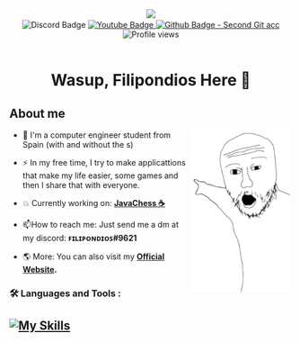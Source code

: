 <div class="first-look" align="center">
    <img src="https://media3.giphy.com/media/KJmbSTSyIzetubNgJ5/giphy.gif?cid=790b76112d0fc2cd68e09ce9d1506f0ab99d7ff5d1196ed1&rid=giphy.gif&ct=s" width="150"></img>
</div>

<div id="badges" align="center">
  <a>
    <img src="https://img.shields.io/badge/Discord-blue?color=738adb&label=Filipondios-9621&logo=discord&logoColor=white&style=for-the-badge" alt="Discord Badge"/>
  </a>
  <a href="https://www.youtube.com/channel/UC5JVo0NNlbDJNQQNGScz6pA">
    <img src="https://img.shields.io/badge/YouTube-red?style=for-the-badge&logo=youtube&label=DarknessKot&color=d77982" alt="Youtube Badge"/>
  </a>
  <a href="https://github.com/dpv927">
    <img src="https://img.shields.io/badge/Github-grey?style=for-the-badge&logo=github&label=dvp927&color=df967f" alt="Github Badge - Second Git acc"/>
  </a>
</div>

<div id="badges" align="center">
  <img src="https://komarev.com/ghpvc/?username=filipondios&style=for-the-badge&color=007ec6" alt="Profile views"/>
</div>

<br>

<h1 align="center">Wasup, Filipondios Here 🗿</h1>

## About me

<img align=right src="wo1.png" width=180></img>

- :telescope: I'm a computer engineer student from Spain (with and without the s)

- :zap: In my free time, I try to make applicattions that make my life easier, some games and then I share that with everyone.

- :boom: Currently working on: <b><a href="https://github.com/Filipondios/JavaChess">JavaChess ☕</a></b>

- :mailbox:How to reach me: Just send me a dm at my discord: <b>ꜰɪʟɪᴘᴏɴᴅɪᴏꜱ#9621</b>

- :earth_americas: More: You can also visit my <b><a href="https://dpv927.github.io/Filipondios/">Official Website</a><b>.

### :hammer_and_wrench: Languages and Tools :

[![My Skills](https://skillicons.dev/icons?i=java,bash,python,html,js,css,git,vscode,idea,neovim)](https://skillicons.dev)
---

